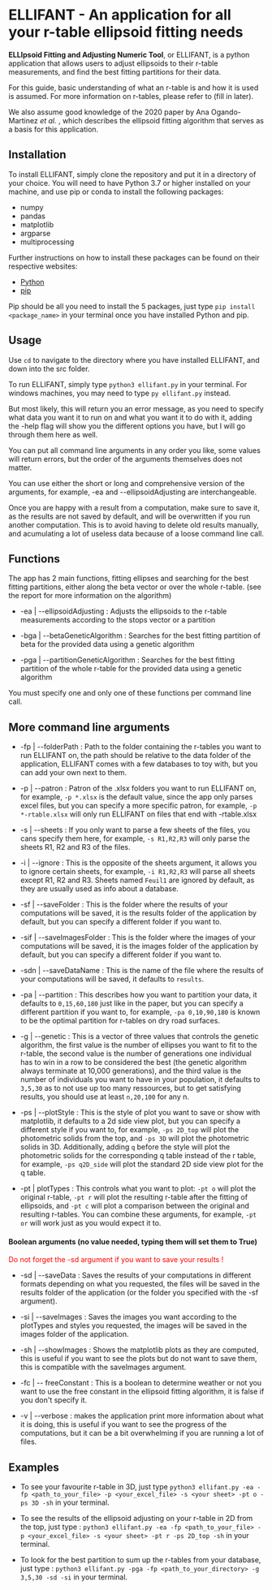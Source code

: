 
# ELLIFANT - An application for all your r-table ellipsoid fitting needs


**ELLIpsoid Fitting and Adjusting Numeric Tool**, or ELLIFANT, is a python application that allows users to adjust ellipsoids to their r-table measurements, and find the best fitting partitions for their data.

For this guide, basic understanding of what an r-table is and how it is used is assumed. For more information on r-tables, please refer to (fill in later).

We also assume good knowledge of the 2020 paper by Ana Ogando-Martinez *et al.* , which describes the ellipsoid fitting algorithm that serves as a basis for this application.

## Installation

To install ELLIFANT, simply clone the repository and put it in a directory of your choice.
You will need to have Python 3.7 or higher installed on your machine, and use pip or conda to install the following packages:

- numpy
- pandas 
- matplotlib
- argparse
- multiprocessing

Further instructions on how to install these packages can be found on their respective websites:

- [Python](https://www.python.org/downloads/)
- [pip](https://pip.pypa.io/en/stable/installing/)

Pip should be all you need to install the 5 packages,
just type `pip install <package_name>` in your terminal once you have installed Python and pip.

## Usage

Use `cd` to navigate to the directory where you have installed ELLIFANT, and down into the src folder.

To run ELLIFANT, simply type `python3 ellifant.py` in your terminal. 
For windows machines, you may need to type `py ellifant.py` instead.

But most likely, this will return you an error message, as you need to specify what data you want it to run on and what you want it to do with it, adding the -help flag will show you the different options you have, but I will go through them here as well.

You can put all command line arguments in any order you like, some values will return errors, but the order of the arguments themselves does not matter.

You can use either the short or long and comprehensive version of the arguments, for example, -ea and --ellipsoidAdjusting are interchangeable.

Once you are happy with a result from a computation, make sure to save it, as the results are not saved by default, and will be overwritten if you run another computation. This is to avoid having to delete old results manually, and acumulating a lot of useless data because of a loose command line call.

## Functions

The app has 2 main functions, fitting ellipses and searching for the best fitting partitions, either along the beta vector or over the whole r-table. (see the report for more information on the algorithm)

- -ea | --ellipsoidAdjusting : Adjusts the ellipsoids to the r-table measurements according to the stops vector or a partition

- -bga | --betaGeneticAlgorithm : Searches for the best fitting partition of beta for the provided data using a genetic algorithm

- -pga | --partitionGeneticAlgorithm : Searches for the best fitting partition of the whole r-table for the provided data using a genetic algorithm

You must specify one and only one of these functions per command line call.

## More command line arguments

- -fp | --folderPath : Path to the folder containing the r-tables you want to run ELLIFANT on, the path should be relative to the data folder of the application, ELLIFANT comes with a few databases to toy with, but you can add your own next to them.

- -p | --patron : Patron of the .xlsx folders you want to run ELLIFANT on, for example, `-p *.xlsx` is the default value, since the app only parses excel files, but you can specify a more specific patron, for example, `-p *-rtable.xlsx` will only run ELLIFANT on files that end with -rtable.xlsx

- -s | --sheets : If you only want to parse a few sheets of the files, you cans specify them here, for example, `-s R1,R2,R3` will only parse the sheets R1, R2 and R3 of the files.

- -i | --ignore : This is the opposite of the sheets argument, it allows you to ignore certain sheets, for example, `-i R1,R2,R3` will parse all sheets except R1, R2 and R3. Sheets named `Feuil1` are ignored by default, as they are usually used as info about a database.

- -sf | --saveFolder : This is the folder where the results of your computations will be saved, it is the results folder of the application by default, but you can specify a different folder if you want to.

- -sif | --saveImagesFolder : This is the folder where the images of your computations will be saved, it is the images folder of the application by default, but you can specify a different folder if you want to.

- -sdn | --saveDataName : This is the name of the file where the results of your computations will be saved, it defaults to `results`.

- -pa | --partition : This describes how you want to partition your data, it defaults to `0,15,60,180` just like in the paper, but you can specify a different partition if you want to, for example, `-pa 0,10,90,180` is known to be the optimal partition for r-tables on dry 
road surfaces.

- -g | --genetic : This is a vector of three values that controls the genetic algorithm, the first value is the number of ellipses you want to fit to the r-table, the second value is the number of generations one individual has to win in a row to be considered the best (the genetic algorithm always terminate at 10,000 generations), and the third value is the number of individuals you want to have in your population, it defaults to `3,5,30` as to not use up too many ressources, but to get satisfying results, you should use at least `n,20,100` for any n.

- -ps | --plotStyle : This is the style of plot you want to save or show with matplotlib, it defaults to a 2d side view plot, but you can specify a different style if you want to, for example, `-ps 2D_top` will plot the photometric solids from the top, and `-ps 3D` will plot the photometric solids in 3D. Additionally, adding `q` before the style will plot the photometric solids for the corresponding q table instead of the r table, for example, `-ps q2D_side` will plot the standard 2D side view plot for the q table.

- -pt | plotTypes : This controls what you want to plot: `-pt o` will plot the original r-table, `-pt r` will plot the resulting r-table after the fitting of ellipsoids, and `-pt c` will plot a comparison between the original and resulting r-tables. You can combine these arguments, for example, `-pt or` will work just as you would expect it to.
 
#### Boolean arguments (no value needed, typing them will set them to True)

<span style="color:red">Do not forget the -sd argument if you want to save your results !</span> 

- -sd | --saveData : Saves the results of your computations in different formats depending on what you requested, the files will be saved in the results folder of the application (or the folder you specified with the -sf argument).

- -si | --saveImages : Saves the images you want according to the plotTypes and styles you requested, the images will be saved in the images folder of the application.

- -sh | --showImages : Shows the matplotlib plots as they are computed, this is useful if you want to see the plots but do not want to save them, this is compatible with the saveImages argument.

- -fc | -- freeConstant : This is a boolean to determine weather or not you want to use the free constant in the ellipsoid fitting algorithm, it is false if you don't specify it.

- -v | --verbose : makes the application print more information about what it is doing, this is useful if you want to see the progress of the computations, but it can be a bit overwhelming if you are running a lot of files.

## Examples

- To see your favourite r-table in 3D, just type `python3 ellifant.py -ea -fp <path_to_your_file> -p <your_excel_file> -s <your sheet> -pt o -ps 3D -sh` in your terminal.

- To see the results of the ellipsoid adjusting on your r-table in 2D from the top, just type : `python3 ellifant.py -ea -fp <path_to_your_file> -p <your_excel_file> -s <your sheet> -pt r -ps 2D_top -sh` in your terminal.

- To look for the best partition to sum up the r-tables from your database, just type : `python3 ellifant.py -pga -fp <path_to_your_directory> -g 3,5,30 -sd -si` in your terminal.